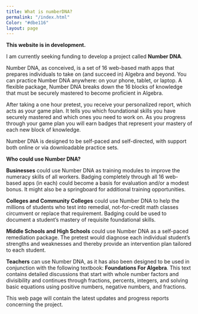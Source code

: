 ```yaml
---
title: What is numberDNA?
permalink: "/index.html"
Color: "#dbe116"
layout: page
---
```


**This website is in development.**

I am currently seeking funding to develop a project called **Number DNA**.

Number DNA, as conceived, is a set of 16 web-based math apps that prepares
individuals to take on (and succeed in) Algebra and beyond. You can practice
Number DNA anywhere: on your phone, tablet, or laptop. A flexible package,
Number DNA breaks down the 16 blocks of knowledge that must be securely mastered
to become proficient in Algebra.

After taking a one hour pretest, you receive your personalized report, which
acts as your game plan. It tells you which foundational skills you have securely
mastered and which ones you need to work on. As you progress through your game
plan you will earn badges that represent your mastery of each new block of
knowledge.

Number DNA is designed to be self-paced and self-directed, with support both
online or via downloadable practice sets.

**Who could use Number DNA?**

**Businesses** could use Number DNA as training modules to improve the numeracy
skills of all workers. Badging completely through all 16 web-based apps (in
each) could become a basis for evaluation and/or a modest bonus. It might also
be a springboard for additional training opportunities.

**Colleges and Community Colleges** could use Number DNA to help the millions of
students who test into remedial, not-for-credit math classes circumvent or
replace that requirement. Badging could be used to document a student’s mastery
of requisite foundational skills.

**Middle Schools and High Schools** could use Number DNA as a self-paced
remediation package. The pretest would diagnose each individual student’s
strengths and weaknesses and thereby provide an intervention plan tailored to
each student.

**Teachers** can use Number DNA, as it has also been designed to be used in
conjunction with the following textbook: **Foundations For Algebra**. This text
contains detailed discussions that start with whole number factors and
divisibility and continues through fractions, percents, integers, and solving
basic equations using positive numbers, negative numbers, and fractions.

This web page will contain the latest updates and progress reports concerning
the project.
